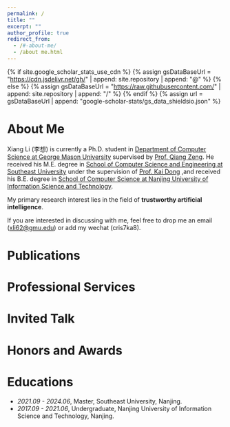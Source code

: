 ```yaml
---
permalink: /
title: ""
excerpt: ""
author_profile: true
redirect_from: 
  - /#-about-me/
  - /about me.html
---
```


{% if site.google_scholar_stats_use_cdn %}
{% assign gsDataBaseUrl = "https://cdn.jsdelivr.net/gh/" | append: site.repository | append: "@" %}
{% else %}
{% assign gsDataBaseUrl = "https://raw.githubusercontent.com/" | append: site.repository | append: "/" %}
{% endif %}
{% assign url = gsDataBaseUrl | append: "google-scholar-stats/gs_data_shieldsio.json" %}

<span class='anchor' id='about-me'></span>

# About Me

Xiang Li (李想) is currently a Ph.D. student in [Department of Computer Science at George Mason University](https://cs.gmu.edu/)  supervised by [Prof. Qiang Zeng](https://cs.gmu.edu/~zeng/index.html). He received his M.E. degree in [School of Computer Science and Engineering at Southeast University](https://cse.seu.edu.cn/) under the supervision of [Prof. Kai Dong](https://cse.seu.edu.cn/2023/1024/c23024a469533/page.htm) ,and received his B.E. degree in [School of Computer Science at Nanjing University of Information Science and Technology](https://scs.nuist.edu.cn/main.htm).

My primary research interest lies in the field of **trustworthy artificial intelligence**.

If you are interested in discussing with me, feel free to drop me an email (xli62@gmu.edu) or add my wechat (cris7ka8).

# Publications

# Professional Services

# Invited Talk

# Honors and Awards

# Educations

- *2021.09 - 2024.06*, Master, Southeast University, Nanjing. 
- *2017.09 - 2021.06*, Undergraduate, Nanjing University of Information Science and Technology, Nanjing.
